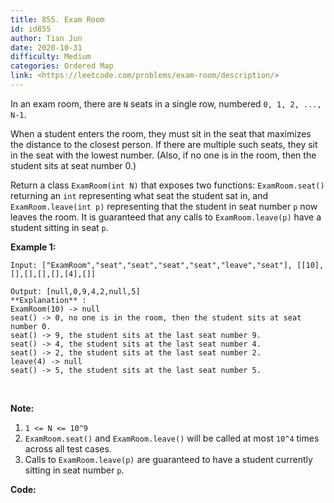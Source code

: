 ```yaml
---
title: 855. Exam Room
id: id855
author: Tian Jun
date: 2020-10-31
difficulty: Medium
categories: Ordered Map
link: <https://leetcode.com/problems/exam-room/description/>
---
```


In an exam room, there are `N` seats in a single row, numbered `0, 1, 2, ...,
N-1`.

When a student enters the room, they must sit in the seat that maximizes the
distance to the closest person.  If there are multiple such seats, they sit in
the seat with the lowest number.  (Also, if no one is in the room, then the
student sits at seat number 0.)

Return a class `ExamRoom(int N)` that exposes two functions: `ExamRoom.seat()`
returning an `int` representing what seat the student sat in, and
`ExamRoom.leave(int p)` representing that the student in seat number `p` now
leaves the room.  It is guaranteed that any calls to `ExamRoom.leave(p)` have
a student sitting in seat `p`.



**Example 1:**
            
	Input: ["ExamRoom","seat","seat","seat","seat","leave","seat"], [[10],[],[],[],[],[4],[]]    
	Output: [null,0,9,4,2,null,5]    **Explanation** :    ExamRoom(10) -> null    seat() -> 0, no one is in the room, then the student sits at seat number 0.    seat() -> 9, the student sits at the last seat number 9.    seat() -> 4, the student sits at the last seat number 4.    seat() -> 2, the student sits at the last seat number 2.    leave(4) -> null    seat() -> 5, the student sits at the last seat number 5.    

​​​​​​​

**Note:**

  1. `1 <= N <= 10^9`
  2. `ExamRoom.seat()` and `ExamRoom.leave()` will be called at most `10^4` times across all test cases.
  3. Calls to `ExamRoom.leave(p)` are guaranteed to have a student currently sitting in seat number `p`.


**Code:**

